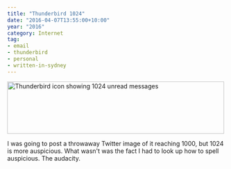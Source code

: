 ```yaml
---
title: "Thunderbird 1024"
date: "2016-04-07T13:55:00+10:00"
year: "2016"
category: Internet
tag:
- email
- thunderbird
- personal
- written-in-sydney
---
```

<p><img src="https://rubenerd.com/files/2016/thunderbird-1024.png" srcset="https://rubenerd.com/files/2016/thunderbird-1024.png 1x, https://rubenerd.com/files/2016/thunderbird-1024@2x.png 2x" alt="Thunderbird icon showing 1024 unread messages" style="width:500px; height:120px" /></p>

I was going to post a throwaway Twitter image of it reaching 1000, but 1024 is more auspicious. What wasn't was the fact I had to look up how to spell auspicious. The audacity.

